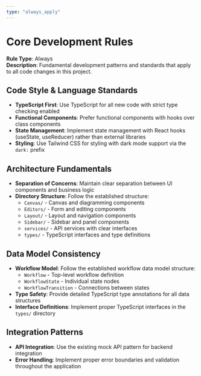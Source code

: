 ```yaml
---
type: "always_apply"
---
```


# Core Development Rules

**Rule Type**: Always  
**Description**: Fundamental development patterns and standards that apply to all code changes in this project.

## Code Style & Language Standards

- **TypeScript First**: Use TypeScript for all new code with strict type checking enabled
- **Functional Components**: Prefer functional components with hooks over class components
- **State Management**: Implement state management with React hooks (useState, useReducer) rather than external libraries
- **Styling**: Use Tailwind CSS for styling with dark mode support via the `dark:` prefix

## Architecture Fundamentals

- **Separation of Concerns**: Maintain clear separation between UI components and business logic
- **Directory Structure**: Follow the established structure:
  - `Canvas/` - Canvas and diagramming components
  - `Editors/` - Form and editing components  
  - `Layout/` - Layout and navigation components
  - `Sidebar/` - Sidebar and panel components
  - `services/` - API services with clear interfaces
  - `types/` - TypeScript interfaces and type definitions

## Data Model Consistency

- **Workflow Model**: Follow the established workflow data model structure:
  - `Workflow` - Top-level workflow definition
  - `WorkflowState` - Individual state nodes
  - `WorkflowTransition` - Connections between states
- **Type Safety**: Provide detailed TypeScript type annotations for all data structures
- **Interface Definitions**: Implement proper TypeScript interfaces in the `types/` directory

## Integration Patterns

- **API Integration**: Use the existing mock API pattern for backend integration
- **Error Handling**: Implement proper error boundaries and validation throughout the application

